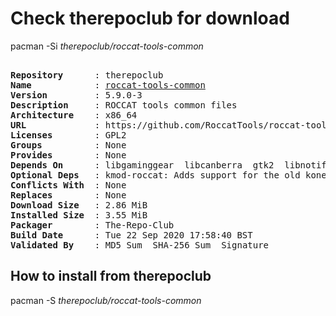 # Check therepoclub for download

pacman -Si *therepoclub/roccat-tools-common*

<div class="highlight"><pre class="highlight"><text>
<b>Repository</b>      : therepoclub
<b>Name</b>            : <a href="../../x86_64/roccat-tools-common-5.9.0-3-x86_64.pkg.tar.zst">roccat-tools-common</a>
<b>Version</b>         : 5.9.0-3
<b>Description</b>     : ROCCAT tools common files
<b>Architecture</b>    : x86_64
<b>URL</b>             : https://github.com/RoccatTools/roccat-tools
<b>Licenses</b>        : GPL2
<b>Groups</b>          : None
<b>Provides</b>        : None
<b>Depends On</b>      : libgaminggear  libcanberra  gtk2  libnotify  dbus-glib  udev  hicolor-icon-theme  libgudev  lua
<b>Optional Deps</b>   : kmod-roccat: Adds support for the old kone device.
<b>Conflicts With</b>  : None
<b>Replaces</b>        : None
<b>Download Size</b>   : 2.86 MiB
<b>Installed Size</b>  : 3.55 MiB
<b>Packager</b>        : The-Repo-Club <wayne6324@gmail.com>
<b>Build Date</b>      : Tue 22 Sep 2020 17:58:40 BST
<b>Validated By</b>    : MD5 Sum  SHA-256 Sum  Signature
</text></pre></div>

## How to install from therepoclub

pacman -S *therepoclub/roccat-tools-common*
